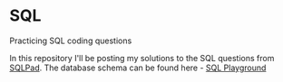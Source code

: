 # SQL
Practicing SQL coding questions

In this repository I'll be posting my solutions to the SQL questions from [SQLPad](https://sqlpad.io/). The database schema can be found here - [SQL Playground](https://sqlpad.io/sql-playground/)
